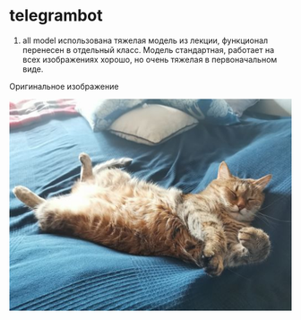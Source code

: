 # telegrambot
1. all model использована тяжелая модель из лекции, функционал перенесен  в отдельный класс. Модель стандартная, работает на всех изображениях хорошо, но очень тяжелая в первоначальном виде.

Оригинальное изображение

![Оригинал](https://github.com/albinail/telegrambot/blob/master/all%20model/output/cat.JPG)
